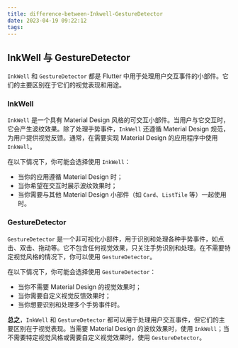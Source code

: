 ```yaml
---
title: difference-between-Inkwell-GestureDetector
date: 2023-04-19 09:22:12
tags:
---
```


## InkWell 与 GestureDetector

`InkWell` 和 `GestureDetector` 都是 Flutter 中用于处理用户交互事件的小部件。它们的主要区别在于它们的视觉表现和用途。

### InkWell
`InkWell` 是一个具有 Material Design 风格的可交互小部件。当用户与它交互时，它会产生波纹效果。除了处理手势事件，`InkWell` 还遵循 Material Design 规范，为用户提供视觉反馈。通常，在需要实现 Material Design 的应用程序中使用 `InkWell`。

在以下情况下，你可能会选择使用 `InkWell`：
- 当你的应用遵循 Material Design 时；
- 当你希望在交互时展示波纹效果时；
- 当你需要与其他 Material Design 小部件（如 `Card`、`ListTile` 等）一起使用时。

### GestureDetector
`GestureDetector` 是一个非可视化小部件，用于识别和处理各种手势事件，如点击、双击、拖动等。它不包含任何视觉效果，只关注手势识别和处理。在不需要特定视觉风格的情况下，你可以使用 `GestureDetector`。

在以下情况下，你可能会选择使用 `GestureDetector`：
- 当你不需要 Material Design 的视觉效果时；
- 当你需要自定义视觉反馈效果时；
- 当你想要识别和处理多个手势事件时。

**总之**，`InkWell` 和 `GestureDetector` 都可以用于处理用户交互事件，但它们的主要区别在于视觉表现。当需要 Material Design 的波纹效果时，使用 `InkWell`；当不需要特定视觉风格或需要自定义视觉效果时，使用 `GestureDetector`。
